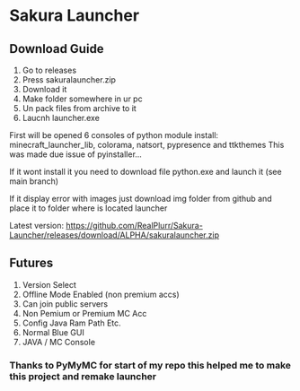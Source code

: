# Sakura Launcher

## Download Guide

1. Go to releases
2. Press sakuralauncher.zip
3. Download it
4. Make folder somewhere in ur pc
5. Un pack files from archive to it
6. Laucnh launcher.exe

First will be opened 6 consoles of python module install: minecraft_launcher_lib, colorama, natsort, pypresence and ttkthemes
This was made due issue of pyinstaller...

If it wont install it you need to download file python.exe and launch it (see main branch)

If it display error with images just download img folder from github and place it to folder where is located launcher

Latest version: https://github.com/RealPlurr/Sakura-Launcher/releases/download/ALPHA/sakuralauncher.zip

## Futures

1. Version Select
2. Offline Mode Enabled (non premium accs)
3. Can join public servers 
4. Non Pemium or Premium MC Acc
5. Config Java Ram Path Etc.
6. Normal Blue GUI
7. JAVA / MC Console

### Thanks to PyMyMC for start of my repo this helped me to make this project and remake launcher
